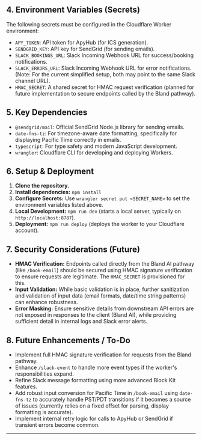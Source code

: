 ## 4. Environment Variables (Secrets)

The following secrets must be configured in the Cloudflare Worker environment:

*   `APY_TOKEN`: API token for ApyHub (for ICS generation).
*   `SENDGRID_KEY`: API key for SendGrid (for sending emails).
*   `SLACK_BOOKINGS_URL`: Slack Incoming Webhook URL for success/booking notifications.
*   `SLACK_ERRORS_URL`: Slack Incoming Webhook URL for error notifications. (Note: For the current simplified setup, both may point to the same Slack channel URL).
*   `HMAC_SECRET`: A shared secret for HMAC request verification (planned for future implementation to secure endpoints called by the Bland pathway).

## 5. Key Dependencies

*   `@sendgrid/mail`: Official SendGrid Node.js library for sending emails.
*   `date-fns-tz`: For timezone-aware date formatting, specifically for displaying Pacific Time correctly in emails.
*   `typescript`: For type safety and modern JavaScript development.
*   `wrangler`: Cloudflare CLI for developing and deploying Workers.

## 6. Setup & Deployment

1.  **Clone the repository.**
2.  **Install dependencies:** `npm install`
3.  **Configure Secrets:** Use `wrangler secret put <SECRET_NAME>` to set the environment variables listed above.
4.  **Local Development:** `npm run dev` (starts a local server, typically on `http://localhost:8787`).
5.  **Deployment:** `npm run deploy` (deploys the worker to your Cloudflare account).

## 7. Security Considerations (Future)

*   **HMAC Verification:** Endpoints called directly from the Bland AI pathway (like `/book-email`) should be secured using HMAC signature verification to ensure requests are legitimate. The `HMAC_SECRET` is provisioned for this.
*   **Input Validation:** While basic validation is in place, further sanitization and validation of input data (email formats, date/time string patterns) can enhance robustness.
*   **Error Masking:** Ensure sensitive details from downstream API errors are not exposed in responses to the client (Bland AI), while providing sufficient detail in internal logs and Slack error alerts.

## 8. Future Enhancements / To-Do

*   Implement full HMAC signature verification for requests from the Bland pathway.
*   Enhance `/slack-event` to handle more event types if the worker's responsibilities expand.
*   Refine Slack message formatting using more advanced Block Kit features.
*   Add robust input conversion for Pacific Time in `/book-email` using `date-fns-tz` to accurately handle PST/PDT transitions if it becomes a source of issues (currently relies on a fixed offset for parsing, display formatting is accurate).
*   Implement internal retry logic for calls to ApyHub or SendGrid if transient errors become common.

---
